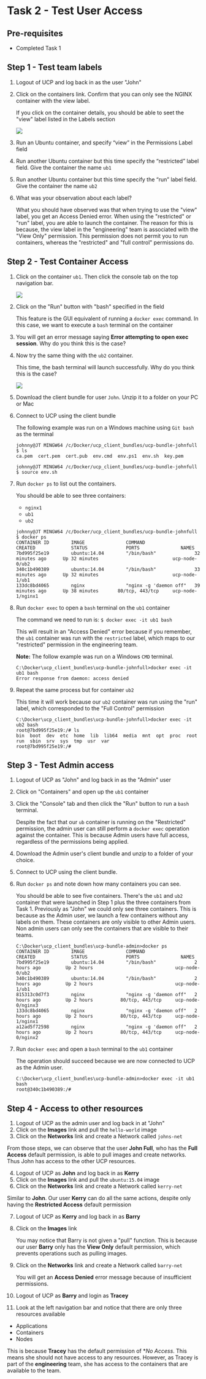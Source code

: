 # Task 2 - Test User Access

## Pre-requisites 

- Completed Task 1

## Step 1 - Test team labels

1. Logout of UCP and log back in as the user "John"
2. Click on the containers link. Confirm that you can only see the NGINX container with the view label.
   
   If you click on the container details, you should be able to seet the "view" label listed in the Labels section

   ![](images/ucp03_t2_labels.PNG)
   
3. Run an Ubuntu container, and specify “view” in the Permissions Label field
4. Run another Ubuntu container but this time specify the “restricted” label field. Give the container the name `ub1`
5. Run another Ubuntu container but this time specify the “run” label field. Give the container the name `ub2`
6. What was your observation about each label?

   What you should have observed was that when trying to use the "view" label, you get an Access Denied error. When using the "restricted" or
   "run" label, you are able to launch the container. The reason for this is because, the view label in the "engineering" team is associated with the 
   "View Only" permission. This permission does not permit you to run containers, whereas the "restricted" and "full control" permissions do.
   

## Step 2 - Test Container Access

1. Click on the container `ub1`. Then click the console tab on the top navigation bar.

   ![](images/ucp03_t2_container_tabs.PNG)
   
2. Click on the "Run" button with "bash" specified in the field

   This feature is the GUI equivalent of running a `docker exec` command. In this case, we want to execute a `bash` terminal on the container
   
3. You will get an error message saying **Error attempting to open exec session**. Why do you think this is the case?

4. Now try the same thing with the `ub2` container. 

   This time, the bash terminal will launch successfully. Why do you think this is the case? 

   ![](images/ucp03_t2_bash.PNG)
   
5. Download the client bundle for user `John`. Unzip it to a folder on your PC or Mac

6. Connect to UCP using the client bundle

   The following example was run on a Windows machine using `Git bash` as the terminal

   ```
   johnny@JT MINGW64 /c/Docker/ucp_client_bundles/ucp-bundle-johnfull
   $ ls
   ca.pem  cert.pem  cert.pub  env.cmd  env.ps1  env.sh  key.pem

   johnny@JT MINGW64 /c/Docker/ucp_client_bundles/ucp-bundle-johnfull
   $ source env.sh
   ```
   
7. Run `docker ps` to list out the containers. 
 
   You should be able to see three containers:
   - `nginx1`
   - `ub1`
   - `ub2`

   ```
   johnny@JT MINGW64 /c/Docker/ucp_client_bundles/ucp-bundle-johnfull
   $ docker ps
   CONTAINER ID        IMAGE               COMMAND                  CREATED             STATUS              PORTS               NAMES
   7bd995f25e19        ubuntu:14.04        "/bin/bash"              32 minutes ago      Up 32 minutes                           ucp-node-0/ub2
   340c1b490389        ubuntu:14.04        "/bin/bash"              33 minutes ago      Up 32 minutes                           ucp-node-1/ub1
   133dc8bd4065        nginx               "nginx -g 'daemon off"   39 minutes ago      Up 38 minutes       80/tcp, 443/tcp     ucp-node-1/nginx1
   ```
   
8. Run `docker exec` to open a `bash` terminal on the `ub1` container

   The command we need to run is:
   `$ docker exec -it ub1 bash`
   
   This will result in an "Access Denied" error because if you remember, the `ub1` container was run with the `restricted` label, which maps to our "restricted" 
   permission in the engineering team. 
   
   **Note:** The follow example was run on a Windows `CMD` terminal.
   
   ```
   C:\Docker\ucp_client_bundles\ucp-bundle-johnfull>docker exec -it ub1 bash
   Error response from daemon: access denied
   ```
   
9. Repeat the same process but for container `ub2`

   This time it will work because our `ub2` container was run using the "run" label, which corresponded to the "Full Control" permission
   
   ```
   C:\Docker\ucp_client_bundles\ucp-bundle-johnfull>docker exec -it ub2 bash
   root@7bd995f25e19:/# ls
   bin  boot  dev  etc  home  lib  lib64  media  mnt  opt  proc  root  run  sbin  srv  sys  tmp  usr  var
   root@7bd995f25e19:/#
   ```
   
## Step 3 - Test Admin access

1. Logout of UCP as "John" and log back in as the "Admin" user
2. Click on "Containers" and open up the `ub1` container
3. Click the "Console" tab and then click the "Run" button to run a `bash` terminal.

   Despite the fact that our `ub` container is running on the "Restricted" permission, the admin user can still perform a `docker exec` operation against the 
   container. This is because Admin users have full access, regardless of the permissions being applied.

4. Download the Admin user's client bundle and unzip to a folder of your choice.
5. Connect to UCP using the client bundle. 
6. Run `docker ps` and note down how many containers you can see.
   
   You should be able to see five containers. There's the `ub1` and `ub2` container that were launched in Step 1 plus the three containers from Task 1. 
   Previously as "John" we could only see three containers. This is because as the Admin user, we launch a few containers without any labels on them. These
   containers are only visible to other Admin users. Non admin users can only see the containers that are visible to their teams. 
   
   ```
   C:\Docker\ucp_client_bundles\ucp-bundle-admin>docker ps
   CONTAINER ID        IMAGE               COMMAND                  CREATED             STATUS              PORTS               NAMES
   7bd995f25e19        ubuntu:14.04        "/bin/bash"              2 hours ago         Up 2 hours                              ucp-node-0/ub2
   340c1b490389        ubuntu:14.04        "/bin/bash"              2 hours ago         Up 2 hours                              ucp-node-1/ub1
   815313c0d7f3        nginx               "nginx -g 'daemon off"   2 hours ago         Up 2 hours          80/tcp, 443/tcp     ucp-node-0/nginx3
   133dc8bd4065        nginx               "nginx -g 'daemon off"   2 hours ago         Up 2 hours          80/tcp, 443/tcp     ucp-node-1/nginx1
   a12ad5f72598        nginx               "nginx -g 'daemon off"   2 hours ago         Up 2 hours          80/tcp, 443/tcp     ucp-node-0/nginx2
   ```
   
7. Run `docker exec` and open a `bash` terminal to the `ub1` container

   The operation should succeed because we are now connected to UCP as the Admin user. 
   
   ```
   C:\Docker\ucp_client_bundles\ucp-bundle-admin>docker exec -it ub1 bash
   root@340c1b490389:/#
   ```
   
## Step 4 - Access to other resources

1. Logout of UCP as the admin user and log back in at "John"
2. Click on the **Images** link and pull the `hello-world` image 
3. Click on the **Networks** link and create a Network called `johns-net`

From those steps, we can observe that the user **John Full**, who has the **Full Access** default permission, is able to pull images and create networks. Thus
John has access to the other UCP resources.

4. Logout of UCP as **John** and log back in as **Kerry**
5. Click on the **Images** link and pull the `ubuntu:15.04` image 
6. Click on the **Networks** link and create a Network called `kerry-net`

Similar  to **John**. Our user **Kerry** can do all the same actions, despite only having the **Restricted Access** default permission

7. Logout of UCP as **Kerry** and log back in as **Barry**
8. Click on the **Images** link

   You may notice that Barry is not given a "pull" function.
   This is because our user **Barry** only has the **View Only** default permission, which prevents operations such as pulling images.
   
9. Click on the **Networks** link and create a Network called `barry-net` 

   You will get an **Access Denied** error message because of insufficient permissions.
   
10. Logout of UCP as **Barry** and login as **Tracey**
11. Look at the left navigation bar and notice that there are only three resources available
   - Applications
   - Containers
   - Nodes
   
   This is because **Tracey** has the default permission of **No Access*. This means she should not have access to any resources. However, as Tracey is part 
   of the **engineering** team, she has access to the containers that are available to the team.
  
  


   
